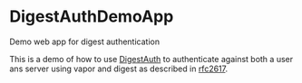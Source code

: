 # DigestAuthDemoApp
Demo web app for digest authentication

This is a demo of how to use [DigestAuth](https://github.com/stefanspringer1/DigestAuth) to authenticate against both a user ans server using vapor and digest as described in [rfc2617](https://www.rfc-editor.org/rfc/rfc2617).
